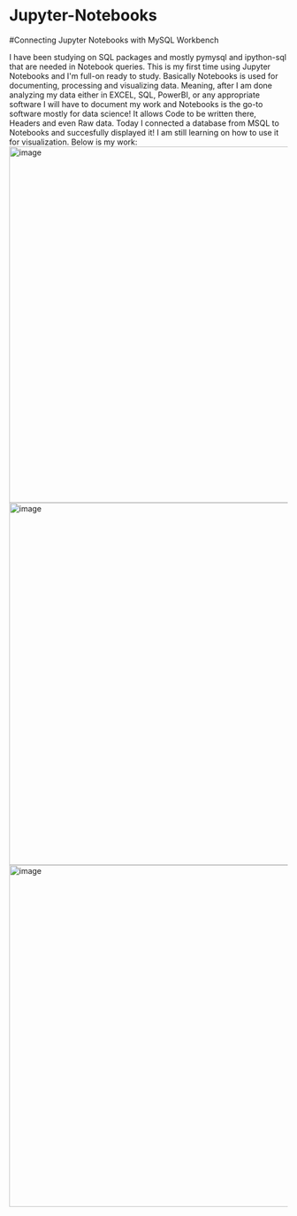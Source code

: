 # Jupyter-Notebooks
#Connecting Jupyter Notebooks with MySQL Workbench

I have been studying on SQL packages and mostly pymysql and ipython-sql that are needed in Notebook queries. This is my first time using Jupyter Notebooks and I'm full-on ready to study. Basically Notebooks is used for documenting, processing and visualizing data. Meaning, after I am done analyzing my data either in EXCEL, SQL, PowerBI,  or any appropriate software I will have to document my work and Notebooks is the go-to software mostly for data science! It allows Code to be written there, Headers and even Raw data.
Today I connected a database from MSQL to Notebooks and succesfully displayed it! I am still learning on how to use it for visualization. Below is my work:
<img width="1212" height="643" alt="image" src="https://github.com/user-attachments/assets/29fed0a6-89d3-4e19-82ba-54b3d99da7ae" />
<img width="738" height="654" alt="image" src="https://github.com/user-attachments/assets/cfc9e6fe-8ebe-442d-9daf-436bd9415a9e" />
<img width="703" height="617" alt="image" src="https://github.com/user-attachments/assets/71b2a6eb-d123-4db7-98a3-30ceee10d9c0" />


